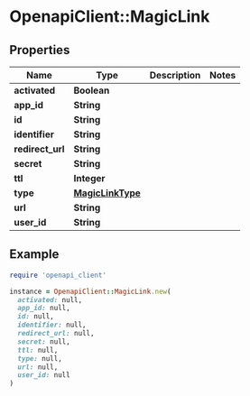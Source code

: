 # OpenapiClient::MagicLink

## Properties

| Name | Type | Description | Notes |
| ---- | ---- | ----------- | ----- |
| **activated** | **Boolean** |  |  |
| **app_id** | **String** |  |  |
| **id** | **String** |  |  |
| **identifier** | **String** |  |  |
| **redirect_url** | **String** |  |  |
| **secret** | **String** |  |  |
| **ttl** | **Integer** |  |  |
| **type** | [**MagicLinkType**](MagicLinkType.md) |  |  |
| **url** | **String** |  |  |
| **user_id** | **String** |  |  |

## Example

```ruby
require 'openapi_client'

instance = OpenapiClient::MagicLink.new(
  activated: null,
  app_id: null,
  id: null,
  identifier: null,
  redirect_url: null,
  secret: null,
  ttl: null,
  type: null,
  url: null,
  user_id: null
)
```

